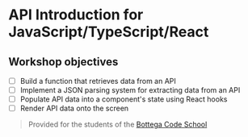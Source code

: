 # API Introduction for JavaScript/TypeScript/React

## Workshop objectives

- [ ] Build a function that retrieves data from an API
- [ ] Implement a JSON parsing system for extracting data from an API
- [ ] Populate API data into a component's state using React hooks
- [ ] Render API data onto the screen

> Provided for the students of the [Bottega Code School](https://bottega.tech/)
